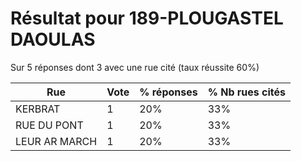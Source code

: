 # Résultat pour 189-PLOUGASTEL DAOULAS

Sur 5 réponses dont 3 avec une rue cité (taux réussite 60%)

| Rue | Vote | % réponses | % Nb rues cités|
|-----|------|------------|----------------|
| KERBRAT | 1 | 20% | 33%|
| RUE DU PONT | 1 | 20% | 33%|
| LEUR AR MARCH | 1 | 20% | 33%|
